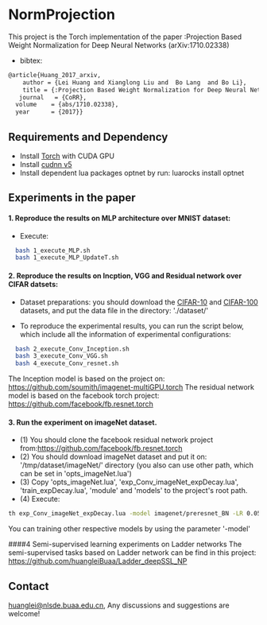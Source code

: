 # NormProjection
This project is the Torch implementation of the paper :Projection Based Weight Normalization for Deep Neural Networks (arXiv:1710.02338)

* bibtex:
```Bash
@article{Huang_2017_arxiv,
    author = {Lei Huang and Xianglong Liu and  Bo Lang  and Bo Li},
    title = {:Projection Based Weight Normalization for Deep Neural Networks},
   journal   = {CoRR},
  volume    = {abs/1710.02338},
  year      = {2017}}
 ```
 
## Requirements and Dependency
* Install [Torch](http://torch.ch) with CUDA GPU
* Install [cudnn v5](http://torch.ch)
* Install dependent lua packages optnet by run:
luarocks install optnet


## Experiments in the paper
	
#### 1. Reproduce the results on MLP architecture over MNIST dataset:

* Execute:
```Bash
  bash 1_execute_MLP.sh   
  bash 1_execute_MLP_UpdateT.sh
 ```

 
#### 2. Reproduce the results on Incption, VGG and Residual network over CIFAR datsets: 

 *	Dataset preparations: you should download the [CIFAR-10](https://yadi.sk/d/eFmOduZyxaBrT) and [CIFAR-100](https://yadi.sk/d/ZbiXAegjxaBcM) datasets, and put the data file in the directory: './dataset/' 

  *	To reproduce the experimental results, you can run the script below, which include all the information of experimental configurations: 
```Bash
  bash 2_execute_Conv_Inception.sh  
  bash 3_execute_Conv_VGG.sh 
  bash 4_execute_Conv_resnet.sh  
 ```
 The Inception model is based on the project on: https://github.com/soumith/imagenet-multiGPU.torch
 The residual network  model is based on the facebook torch project: https://github.com/facebook/fb.resnet.torch


#### 3. Run the experiment on imageNet dataset. 

 *  (1) You should clone the facebook residual network project from:https://github.com/facebook/fb.resnet.torch
 *  (2) You should download imageNet dataset and put it on: '/tmp/dataset/imageNet/' directory (you also can use other path, which can be set in 'opts_imageNet.lua')
 *  (3) Copy  'opts_imageNet.lua', 'exp_Conv_imageNet_expDecay.lua', 'train_expDecay.lua', 'module' and 'models' to the project's root path.
 *  (4)	Execute: 
```Bash
th exp_Conv_imageNet_expDecay.lua -model imagenet/preresnet_BN -LR 0.05
 ```
You can training other respective models by using the parameter '-model'


####4 Semi-supervised learning experiments on Ladder networks
The semi-supervised tasks based on Ladder network can be find in this project: https://github.com/huangleiBuaa/Ladder_deepSSL_NP


## Contact
huanglei@nlsde.buaa.edu.cn, Any discussions and suggestions are welcome!

